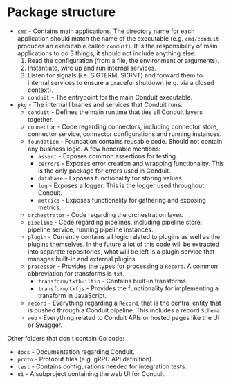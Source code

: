 # Package structure

- `cmd` - Contains main applications. The directory name for each application should match the name of the executable
  (e.g. `cmd/conduit` produces an executable called `conduit`). It is the responsibility of main applications to do 3
  things, it should not include anything else:
  1. Read the configuration (from a file, the environment or arguments).
  2. Instantiate, wire up and run internal services.
  3. Listen for signals (i.e. SIGTERM, SIGINT) and forward them to internal services to ensure a graceful shutdown
(e.g. via a closed context).
  - `conduit` - The entrypoint for the main Conduit executable.
- `pkg` - The internal libraries and services that Conduit runs.
  - `conduit` - Defines the main runtime that ties all Conduit layers together.
  - `connector` - Code regarding connectors, including connector store, connector service, connector configurations
      and running instances.
  - `foundation` - Foundation contains reusable code. Should not contain any business logic. A few honorable mentions:
    - `assert` - Exposes common assertions for testing.
    - `cerrors` - Exposes error creation and wrapping functionality. This is the only package for errors used in Conduit.
    - `database` - Exposes functionality for storing values.
    - `log` - Exposes a logger. This is the logger used throughout Conduit.
    - `metrics` - Exposes functionality for gathering and exposing metrics.
  - `orchestrator` - Code regarding the orchestration layer.
  - `pipeline` - Code regarding pipelines, including pipeline store, pipeline service, running pipeline instances.
  - `plugin` - Currently contains all logic related to plugins as well as the plugins themselves. In the future a lot of
      this code will be extracted into separate repositories, what will be left is a plugin service that manages built-in
      and external plugins.
  - `processor` - Provides the types for processing a `Record`. A common abbreviation for transforms is `txf`.
    - `transform/txfbuiltin` - Contains built-in transforms.
    - `transform/txfjs` - Provides the functionality for implementing a transform in JavaScript.
  - `record` - Everything regarding a `Record`, that is the central entity that is pushed through a Conduit pipeline.
      This includes a record `Schema`.
  - `web` - Everything related to Conduit APIs or hosted pages like the UI or Swagger.

Other folders that don't contain Go code:

- `docs` - Documentation regarding Conduit.
- `proto` - Protobuf files (e.g. gRPC API definition).
- `test` - Contains configurations needed for integration tests.
- `ui` - A subproject containing the web UI for Conduit.
